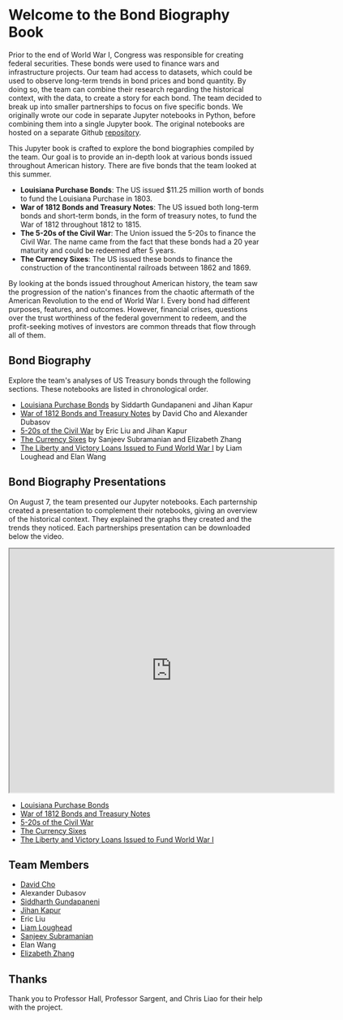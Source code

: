# Welcome to the Bond Biography Book
Prior to the end of World War I, Congress was responsible for creating federal securities. These bonds were used to finance wars and infrastructure projects. Our team had access to datasets, which could be used to observe long-term trends in bond prices and bond quantity. By doing so, the team can combine their research regarding the historical context, with the data, to create a story for each bond. The team decided to break up into smaller partnerships to focus on five specific bonds. We originally wrote our code in separate Jupyter notebooks in Python, before combining them into a single Jupyter book. The original notebooks are hosted on a separate Github [repository](https://github.com/davidch2020/Bond-Bios).  

This Jupyter book is crafted to explore the bond biographies compiled by the team. Our goal is to provide an in-depth look at various bonds issued throughout American history. There are five bonds that the team looked at this summer. 
- **Louisiana Purchase Bonds**: The US issued \$11.25 million worth of bonds to fund the Louisiana Purchase in 1803. 
- **War of 1812 Bonds and Treasury Notes**: The US issued both long-term bonds and short-term bonds, in the form of treasury notes, to fund the War of 1812 throughout 1812 to 1815. 
- **The 5-20s of the Civil War**: The Union issued the 5-20s to finance the Civil War. The name came from the fact that these bonds had a 20 year maturity and could be redeemed after 5 years. 
- **The Currency Sixes**: The US issued these bonds to finance the construction of the trancontinental railroads between 1862 and 1869. 

By looking at the bonds issued throughout American history, the team saw the progression of the nation's finances from the chaotic aftermath of the American Revolution to the end of World War I. Every bond had different purposes, features, and outcomes. However, financial crises, questions over the trust worthiness of the federal government to redeem, and the profit-seeking motives of investors are common threads that flow through all of them. 


## Bond Biography
Explore the team's analyses of US Treasury bonds through the following sections. These notebooks are listed in chronological order. 
- [Louisiana Purchase Bonds](./louisiana_purchase.ipynb) by Siddarth Gundapaneni and Jihan Kapur
- [War of 1812 Bonds and Treasury Notes](./war_1812.ipynb) by David Cho and Alexander Dubasov
- [5-20s of the Civil War](./520s.ipynb) by Eric Liu and Jihan Kapur
- [The Currency Sixes](./currency_sixes.ipynb) by Sanjeev Subramanian and Elizabeth Zhang
- [The Liberty and Victory Loans Issued to Fund World War I](./ww1_vic_lib.ipynb) by Liam Loughead and Elan Wang 

## Bond Biography Presentations
On August 7, the team presented our Jupyter notebooks. Each parternship created a presentation to complement their notebooks, giving an overview of the historical context. They explained the graphs they created and the trends they noticed. Each partnerships presentation can be downloaded below the video. 

<iframe width="640" height="480"
    src="https://www.youtube.com/embed/VejBJuoSUO4">
</iframe>

- [Louisiana Purchase Bonds](https://drive.google.com/file/d/1GW6E92YHQsAQbPdcCYEnipSFXtI9QwYN/view?usp=sharing) 
- [War of 1812 Bonds and Treasury Notes](https://drive.google.com/file/d/1Z7Swri2Mcs-LFB5gf6N1tJWojxw0ba7K/view?usp=sharing)
- [5-20s of the Civil War](https://drive.google.com/file/d/1_wBKbdiZBlxWShLsGEhWmIVU08Qd03Oo/view?usp=sharing)
- [The Currency Sixes](https://drive.google.com/file/d/1bu6GeceRmctqMhvMY-n1JdPgz7hCxNrC/view?usp=sharing) 
- [The Liberty and Victory Loans Issued to Fund World War I](https://drive.google.com/file/d/1U88U73_ohPCQlC5fzQ2t6dGsZnbPOcGz/view?usp=sharing) 

## Team Members
- [David Cho](https://www.linkedin.com/in/david-cho-638101237/)
- Alexander Dubasov
- [Siddharth Gundapaneni](https://sites.google.com/view/siddharth-gundapaneni/)
- [Jihan Kapur](https://www.linkedin.com/in/jihan-kapur-43866a263?utm_source=share&utm_campaign=share_via&utm_content=profile&utm_medium=ios_app)
- Eric Liu 
- [Liam Loughead](https://snapwhiz914.github.io/)
- [Sanjeev Subramanian](https://www.linkedin.com/in/sanjeev-subramanian-a240922b1/) 
- Elan Wang
- [Elizabeth Zhang](https://www.linkedin.com/in/elizabeth-zhang-1b1106279/)

## Thanks
Thank you to Professor Hall, Professor Sargent, and Chris Liao for their help with the project. 